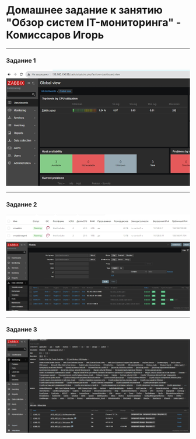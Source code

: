# Домашнее задание к занятию "Обзор систем IT-мониторинга" - Комиссаров Игорь

---

### Задание 1

![1.jpg](https://github.com/reocoker85/8-01-git-hw/blob/main/hw-02/img/1.jpg)


---

### Задание 2

![3.jpg](https://github.com/reocoker85/8-01-git-hw/blob/main/hw-02/img/3.jpg)
![2.jpg](https://github.com/reocoker85/8-01-git-hw/blob/main/hw-02/img/2.jpg)

---

### Задание 3
![9.jpg](https://github.com/reocoker85/8-01-git-hw/blob/main/hw-02/img/9.jpg)
